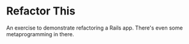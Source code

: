 Refactor This
=============
An exercise to demonstrate refactoring a Rails app. There's even some metaprogramming in there.
